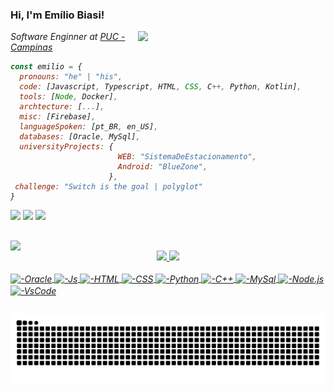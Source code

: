 ###  Hi, I'm Emílio Biasi!

<img align='right' src="https://i.pinimg.com/originals/32/3a/28/323a28121a50a9296e6775cc21918af2.gif" width="300">
<p><em>Software Enginner at <a href="https://www.puc-campinas.edu.br">PUC - Campinas</a>

```javascript
const emilio = {
  pronouns: "he" | "his",
  code: [Javascript, Typescript, HTML, CSS, C++, Python, Kotlin],
  tools: [Node, Docker],
  archtecture: [...],
  misc: [Firebase],
  languageSpoken: [pt_BR, en_US],
  databases: [Oracle, MySql],
  universityProjects: {
                        WEB: "SistemaDeEstacionamento",
                        Android: "BlueZone",
                      },
 challenge: "Switch is the goal | polyglot"
}
```
  
  <a href="https://www.instagram.com/emilio_biasi" target="_blank"><img src="https://img.shields.io/badge/-Instagram-%23E4405F?style=for-the-badge&logo=instagram&logoColor=white" target="_blank"></a>
  <a href = "mailto:ejbiasi@gmail.com"><img src="https://img.shields.io/badge/-Gmail-%23333?style=for-the-badge&logo=gmail&logoColor=white" target="_blank"></a>
  <a href= "https://www.linkedin.com/in/emílio-biasi-9b5323209/" target="_blank"><img src="https://img.shields.io/badge/-LinkedIn-%230077B5?style=for-the-badge&logo=linkedin&logoColor=white" target="_blank"></a> 
  ##

  
<div align="center">
  <img align='left' src="https://i.pinimg.com/originals/b4/5f/5e/b45f5ec39aded2b213a3a8139d0bab72.gif" width="500">
  <a href="https://github.com/emiliobiasi">
  <img height="150em" src="https://github-readme-stats.vercel.app/api?username=emiliobiasi&show_icons=true&theme=white&include_all_commits=true&count_private=true"/>
  <img height="150em" src="https://github-readme-stats.vercel.app/api/top-langs/?username=emiliobiasi&layout=compact&langs_count=7&theme=white"/>
</div>
  
  <div style="display: inline_block"><br>
    
  <img align="center" alt="-Oracle" height="70" width="70" src="https://cdn.jsdelivr.net/gh/devicons/devicon/icons/oracle/oracle-original.svg" />
    
  <img align="center" alt="-Js" height="30" width="100" src="https://cdn.jsdelivr.net/gh/devicons/devicon/icons/javascript/javascript-plain.svg" />
  
  <img align="center" alt="-HTML" height="30" width="80" src="https://cdn.jsdelivr.net/gh/devicons/devicon/icons/html5/html5-plain.svg" />
  
  <img align="center" alt="-CSS" height="30" width="80" src="https://cdn.jsdelivr.net/gh/devicons/devicon/icons/css3/css3-plain.svg" />
  
  <img align="center" alt="-Python" height="30" width="100" src="https://cdn.jsdelivr.net/gh/devicons/devicon/icons/python/python-plain.svg" />
  
  <img align="center" alt="-C++" height="30" width="80" src="https://cdn.jsdelivr.net/gh/devicons/devicon/icons/cplusplus/cplusplus-line.svg" />
  
  <img align="center" alt="-MySql" height="35" width="80" src="https://cdn.jsdelivr.net/gh/devicons/devicon/icons/mysql/mysql-plain.svg" />

  <img align="center" alt="-Node.js" height="30" width="80" src="https://cdn.jsdelivr.net/gh/devicons/devicon/icons/nodejs/nodejs-plain.svg" />
    
  <img align="center" alt="-VsCode" height="30" width="80" src="https://cdn.jsdelivr.net/gh/devicons/devicon/icons/vscode/vscode-plain.svg" />


</div>
  
  ##
  
  <div> 

    
  ![Snake animation](https://github.com/emiliobiasi/emiliobiasi/blob/output/github-contribution-grid-snake.svg)
 
    
</div>
